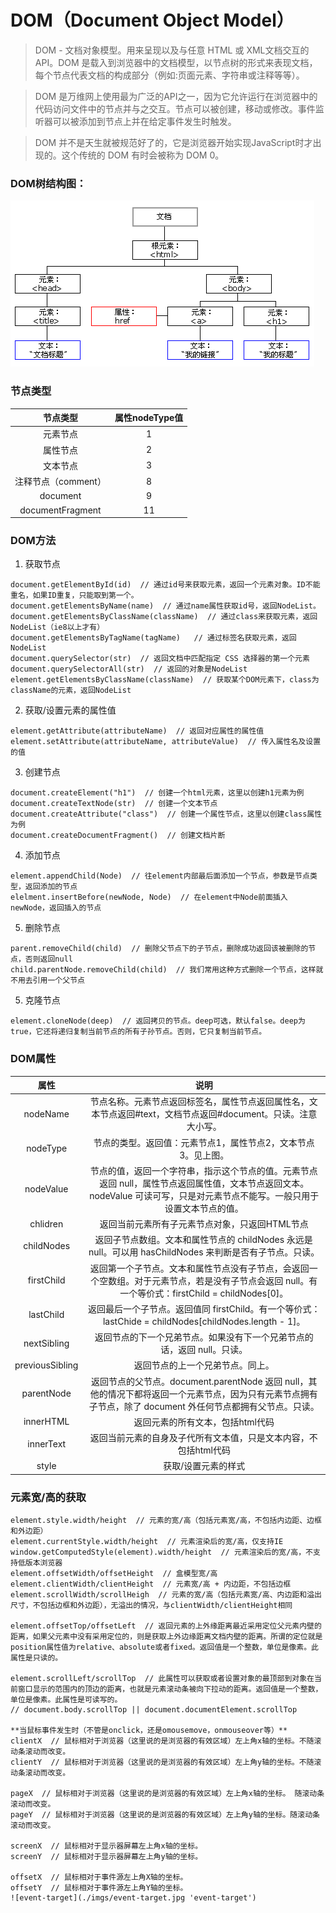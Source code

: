 # DOM（Document Object Model）

> DOM - 文档对象模型。用来呈现以及与任意 HTML 或 XML文档交互的API。DOM 是载入到浏览器中的文档模型，以节点树的形式来表现文档，每个节点代表文档的构成部分（例如:页面元素、字符串或注释等等）。

> DOM 是万维网上使用最为广泛的API之一，因为它允许运行在浏览器中的代码访问文件中的节点并与之交互。节点可以被创建，移动或修改。事件监听器可以被添加到节点上并在给定事件发生时触发。

> DOM 并不是天生就被规范好了的，它是浏览器开始实现JavaScript时才出现的。这个传统的 DOM 有时会被称为 DOM 0。

### DOM树结构图：
![DOM树结构图](./imgs/dom.gif 'DOM树结构图')

### 节点类型

节点类型|属性nodeType值
:---:|:---:
元素节点|1
属性节点|2
文本节点|3
注释节点（comment）|8
document|9
documentFragment|11

### DOM方法
1. 获取节点
```
document.getElementById(id)  // 通过id号来获取元素，返回一个元素对象。ID不能重名，如果ID重复，只能取到第一个。
document.getElementsByName(name)  // 通过name属性获取id号，返回NodeList。
document.getElementsByClassName(className)  // 通过class来获取元素，返回NodeList（ie8以上才有）
document.getElementsByTagName(tagName)   // 通过标签名获取元素，返回NodeList
document.querySelector(str)  // 返回文档中匹配指定 CSS 选择器的第一个元素
document.querySelectorAll(str)  // 返回的对象是NodeList
element.getElementsByClassName(className)  // 获取某个DOM元素下，class为className的元素，返回NodeList
```
2. 获取/设置元素的属性值
```
element.getAttribute(attributeName)  // 返回对应属性的属性值
element.setAttribute(attributeName, attributeValue)  // 传入属性名及设置的值
```
3. 创建节点
```
document.createElement("h1")  // 创建一个html元素，这里以创建h1元素为例
document.createTextNode(str)  // 创建一个文本节点
document.createAttribute("class")  // 创建一个属性节点，这里以创建class属性为例
document.createDocumentFragment()  // 创建文档片断
```
4. 添加节点
```
element.appendChild(Node)  // 往element内部最后面添加一个节点，参数是节点类型，返回添加的节点
elelment.insertBefore(newNode, Node)  // 在element中Node前面插入newNode，返回插入的节点
```
5. 删除节点
```
parent.removeChild(child)  // 删除父节点下的子节点，删除成功返回该被删除的节点，否则返回null
child.parentNode.removeChild(child)  // 我们常用这种方式删除一个节点，这样就不用去引用一个父节点
```
5. 克隆节点
```
element.cloneNode(deep)  // 返回拷贝的节点。deep可选，默认false。deep为true，它还将递归复制当前节点的所有子孙节点。否则，它只复制当前节点。
```

### DOM属性

属性|说明
:---:|:---:
nodeName|节点名称。元素节点返回标签名，属性节点返回属性名，文本节点返回#text，文档节点返回#document。只读。注意大小写。
nodeType|节点的类型。返回值：元素节点1，属性节点2，文本节点3。见上图。
nodeValue|节点的值，返回一个字符串，指示这个节点的值。元素节点返回 null，属性节点返回属性值，文本节点返回文本。nodeValue 可读可写，只是对元素节点不能写。一般只用于设置文本节点的值。
chlidren|返回当前元素所有子元素节点对象，只返回HTML节点
childNodes|返回子节点数组。文本和属性节点的 childNodes 永远是 null。可以用 hasChildNodes 来判断是否有子节点。只读。
firstChild|返回第一个子节点。文本和属性节点没有子节点，会返回一个空数组。对于元素节点，若是没有子节点会返回 null。有一个等价式：firstChild = childNodes[0]。
lastChild|返回最后一个子节点。返回值同 firstChild。有一个等价式：lastChide = childNodes[childNodes.length - 1]。
nextSibling|返回节点的下一个兄弟节点。如果没有下一个兄弟节点的话，返回 null。只读。
previousSibling|返回节点的上一个兄弟节点。同上。
parentNode|返回节点的父节点。document.parentNode 返回 null，其他的情况下都将返回一个元素节点，因为只有元素节点拥有子节点，除了 document 外任何节点都拥有父节点。只读。
innerHTML|返回元素的所有文本，包括html代码
innerText|返回当前元素的自身及子代所有文本值，只是文本内容，不包括html代码
style|获取/设置元素的样式

### 元素宽/高的获取
```
element.style.width/height  // 元素的宽/高（包括元素宽/高，不包括内边距、边框和外边距）
element.currentStyle.width/height  // 元素渲染后的宽/高，仅支持IE
window.getComputedStyle(element).width/height  // 元素渲染后的宽/高，不支持低版本浏览器
element.offsetWidth/offsetHeight  // 盒模型宽/高
element.clientWidth/clientHeight  // 元素宽/高 + 内边距，不包括边框
element.scrollWidth/scrollHeigh  // 元素的宽/高（包括元素宽/高、内边距和溢出尺寸，不包括边框和外边距），无溢出的情况，与clientWidth/clientHeight相同

element.offsetTop/offsetLeft  // 返回元素的上外缘距离最近采用定位父元素内壁的距离，如果父元素中没有采用定位的，则是获取上外边缘距离文档内壁的距离。所谓的定位就是position属性值为relative、absolute或者fixed。返回值是一个整数，单位是像素。此属性是只读的。

element.scrollLeft/scrollTop  // 此属性可以获取或者设置对象的最顶部到对象在当前窗口显示的范围内的顶边的距离，也就是元素滚动条被向下拉动的距离。返回值是一个整数，单位是像素。此属性是可读写的。
// document.body.scrollTop || document.documentElement.scrollTop

**当鼠标事件发生时（不管是onclick，还是omousemove，onmouseover等）**
clientX  // 鼠标相对于浏览器（这里说的是浏览器的有效区域）左上角x轴的坐标。不随滚动条滚动而改变。
clientY  // 鼠标相对于浏览器（这里说的是浏览器的有效区域）左上角y轴的坐标。不随滚动条滚动而改变。

pageX  // 鼠标相对于浏览器（这里说的是浏览器的有效区域）左上角x轴的坐标。 随滚动条滚动而改变。
pageY  // 鼠标相对于浏览器（这里说的是浏览器的有效区域）左上角y轴的坐标。随滚动条滚动而改变。

screenX  // 鼠标相对于显示器屏幕左上角x轴的坐标。
screenY  // 鼠标相对于显示器屏幕左上角y轴的坐标。

offsetX  // 鼠标相对于事件源左上角X轴的坐标。
offsetY  // 鼠标相对于事件源左上角Y轴的坐标。
![event-target](./imgs/event-target.jpg 'event-target')
```
